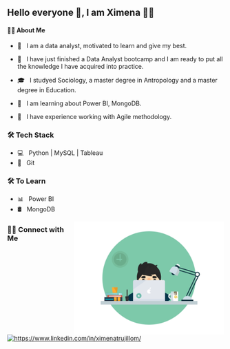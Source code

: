 ## Hello everyone 👋, I am Ximena 👩‍💻

<h4> 🙆‍💻 About Me </h4>

- 🤗 &nbsp; I am a data analyst, motivated to learn and give my best.

- 🔭 &nbsp; I have just finished a Data Analyst bootcamp and I am ready to put all the knowledge I have acquired into practice.

- 🎓 &nbsp; I studyed Sociology, a master degree in Antropology and a master degree in Education. 

- 🌱 &nbsp; I am learning about Power BI, MongoDB.

- 🔄 &nbsp; I have experience working with Agile methodology.


<h3>🛠 Tech Stack</h3>

- 💻 &nbsp; Python | MySQL | Tableau
- 🔧 &nbsp; Git 

<h3>🛠 To Learn</h3>

- 📊 &nbsp; Power BI
- 🛢 &nbsp; MongoDB


<img src="https://github.com/nirala69/nirala69/blob/master/70804f7e25b11f29db904f2fa7b4cd9d.gif" width="350" align='right'>


<h3> 🤝🏻 Connect with Me </h3>

<a href="https://www.linkedin.com/in/ximenatrujillom/">
  <img src="https://www.vectorlogo.zone/logos/linkedin/linkedin-icon.svg" alt= "https://www.linkedin.com/in/ximenatrujillom/" height="25" width="25">
</a>

